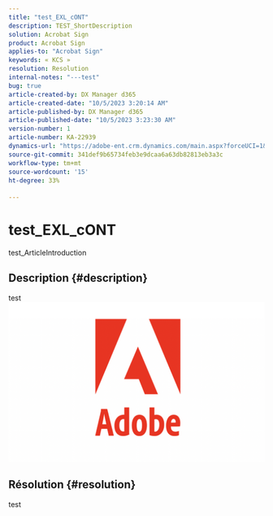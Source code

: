 ```yaml
---
title: "test_EXL_cONT"
description: TEST_ShortDescription
solution: Acrobat Sign
product: Acrobat Sign
applies-to: "Acrobat Sign"
keywords: « KCS »
resolution: Resolution
internal-notes: "---test"
bug: true
article-created-by: DX Manager d365
article-created-date: "10/5/2023 3:20:14 AM"
article-published-by: DX Manager d365
article-published-date: "10/5/2023 3:23:30 AM"
version-number: 1
article-number: KA-22939
dynamics-url: "https://adobe-ent.crm.dynamics.com/main.aspx?forceUCI=1&pagetype=entityrecord&etn=knowledgearticle&id=6c714217-2e63-ee11-be6e-6045bd006a22"
source-git-commit: 341def9b65734feb3e9dcaa6a63db82813eb3a3c
workflow-type: tm+mt
source-wordcount: '15'
ht-degree: 33%

---
```


# test_EXL_cONT


test_ArticleIntroduction

## Description {#description}

test![](assets/___deb1dc7a-2e63-ee11-be6e-6045bd006a22___.png)

## Résolution {#resolution}


test
